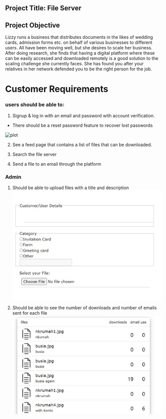 ## Project Title: File Server

## Project Objective
Lizzy runs a business that distributes documents in the likes of wedding cards, admission forms etc. on behalf of various businesses to different users. All have been moving well, but she desires to scale her business. After doing research, she finds that having a digital platform where these can be easily accessed and downloaded remotely is a good solution to the scaling challenge she currently faces. She has found you after your relatives in her network defended you to be the right person for the job.


# Customer Requirements
 ### users should be able to:
1. Signup & log in with an email and password with account verification.
 + There should be a reset password feature to recover lost passwords

![plot](images/usersignin.JPG)

2. See a feed page that contains a list of files that can be downloaded.

3. Search the file server

4. Send a file to an email through the platform

### Admin
1. Should be able to upload files with a title and description
![plot](images/admin_upload.JPG)

2. Should be able to see the number of downloads and number of emails sent for each file
![plot](images/admin_filehistory.JPG)
